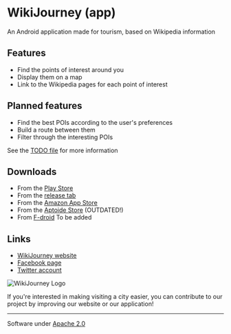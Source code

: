 # WikiJourney (app)

An Android application made for tourism, based on Wikipedia information

## Features
- Find the points of interest around you
- Display them on a map
- Link to the Wikipedia pages for each point of interest

## Planned features
- Find the best POIs according to the user's preferences
- Build a route between them
- Filter through the interesting POIs

See the [TODO file](TODO.md) for more information

## Downloads
- From the [Play Store](https://play.google.com/apps/testing/com.wikijourney.wikijourney)
- From the [release tab](https://github.com/WikiJourney/wikijourney_app/releases)
- From the [Amazon App Store](http://www.amazon.com/WikiJourney/dp/B0191WMI52/)
- From the [Aptoide Store](http://wikijourney.store.aptoide.com/app/market/com.wikijourney.wikijourney/3/11011177/WikiJourney) (OUTDATED!)
- From [F-droid]() To be added

## Links
- [WikiJourney website](http://wikijourney.eu)
- [Facebook page](https://www.facebook.com/WikiJourney)
- [Twitter account](https://twitter.com/WikiJourney)

![WikiJourney Logo](https://wikijourneydev.alwaysdata.net/images/design/wj_logos/logo.png)

If you're interested in making visiting a city easier, you can contribute to our project by improving our website or our application!

-----------
Software under [Apache 2.0](https://www.apache.org/licenses/LICENSE-2.0.html)
